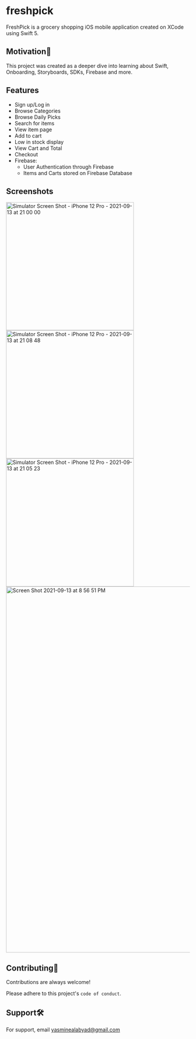 # freshpick
FreshPick is a grocery shopping iOS mobile application created on XCode using Swift 5.

## Motivation💪
This project was created as a deeper dive into learning about Swift, Onboarding, Storyboards, SDKs, Firebase and more.

## Features
- Sign up/Log in
- Browse Categories
- Browse Daily Picks
- Search for items
- View item page
- Add to cart
- Low in stock display
- View Cart and Total
- Checkout
- Firebase: 
    - User Authentication through Firebase
    - Items and Carts stored on Firebase Database

## Screenshots

<img width="350" alt="Simulator Screen Shot - iPhone 12 Pro - 2021-09-13 at 21 00 00" src="https://github.com/yasmine-ashraf/freshpick/assets/106534619/71c866f5-568c-4d13-aa92-bc6232b02553">
<img width="350" alt="Simulator Screen Shot - iPhone 12 Pro - 2021-09-13 at 21 08 48" src="https://github.com/yasmine-ashraf/freshpick/assets/106534619/9bec0d2a-cc14-470e-9a2b-85f21d32d695">
<img width="350" alt="Simulator Screen Shot - iPhone 12 Pro - 2021-09-13 at 21 05 23" src="https://github.com/yasmine-ashraf/freshpick/assets/106534619/d6477c18-47ba-4cf4-af7d-e4eb86462a9b">
<img width="1000" alt="Screen Shot 2021-09-13 at 8 56 51 PM" src="https://github.com/yasmine-ashraf/freshpick/assets/106534619/63e55047-0d9d-4c68-80ef-2332454ac556">



## Contributing🤝

Contributions are always welcome!

Please adhere to this project's `code of conduct`.

## Support🛠 

For support, email yasminealabyad@gmail.com 
